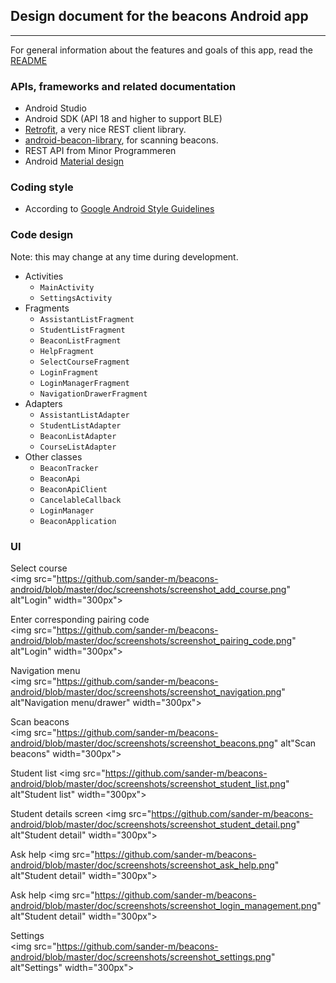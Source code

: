 ## Design document for the beacons Android app
***
For general information about the features and goals of this app, read the [README](https://github.com/sander-m/beacons-android/blob/master/README.md)

### APIs, frameworks and related documentation
* Android Studio
* Android SDK (API 18 and higher to support BLE)
* [Retrofit](http://square.github.io/retrofit/), a very nice REST client library.
* [android-beacon-library](https://github.com/AltBeacon/android-beacon-library), for scanning beacons.
* REST API from Minor Programmeren
* Android [Material design](https://developer.android.com/design/material/index.html)

### Coding style
* According to [Google Android Style Guidelines](http://source.android.com/source/code-style.html)

### Code design
Note: this may change at any time during development.
* Activities
  * `MainActivity`  
  * `SettingsActivity`  
* Fragments
  * `AssistantListFragment`
  * `StudentListFragment`
  * `BeaconListFragment`
  * `HelpFragment`
  * `SelectCourseFragment`
  * `LoginFragment`
  * `LoginManagerFragment`
  * `NavigationDrawerFragment`
* Adapters
  * `AssistantListAdapter`
  * `StudentListAdapter`
  * `BeaconListAdapter`
  * `CourseListAdapter`
* Other classes
  * `BeaconTracker`
  * `BeaconApi`
  * `BeaconApiClient`
  * `CancelableCallback`
  * `LoginManager`
  * `BeaconApplication`

### UI
Select course  
<img src="https://github.com/sander-m/beacons-android/blob/master/doc/screenshots/screenshot_add_course.png" alt"Login" width="300px">  

Enter corresponding pairing code  
<img src="https://github.com/sander-m/beacons-android/blob/master/doc/screenshots/screenshot_pairing_code.png" alt"Login" width="300px"> 

Navigation menu  
<img src="https://github.com/sander-m/beacons-android/blob/master/doc/screenshots/screenshot_navigation.png" alt"Navigation menu/drawer" width="300px">  

Scan beacons  
<img src="https://github.com/sander-m/beacons-android/blob/master/doc/screenshots/screenshot_beacons.png" alt"Scan beacons" width="300px">  

Student list
<img src="https://github.com/sander-m/beacons-android/blob/master/doc/screenshots/screenshot_student_list.png" alt"Student list" width="300px">  

Student details screen
<img src="https://github.com/sander-m/beacons-android/blob/master/doc/screenshots/screenshot_student_detail.png" alt"Student detail" width="300px">  

Ask help 
<img src="https://github.com/sander-m/beacons-android/blob/master/doc/screenshots/screenshot_ask_help.png" alt"Student detail" width="300px">  

Ask help 
<img src="https://github.com/sander-m/beacons-android/blob/master/doc/screenshots/screenshot_login_management.png" alt"Student detail" width="300px">  

Settings  
<img src="https://github.com/sander-m/beacons-android/blob/master/doc/screenshots/screenshot_settings.png" alt"Settings" width="300px">  
